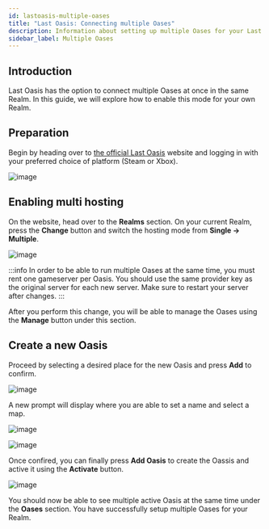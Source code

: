 ```yaml
---
id: lastoasis-multiple-oases
title: "Last Oasis: Connecting multiple Oases"
description: Information about setting up multiple Oases for your Last Oasis server from ZAP-Hosting - ZAP-Hosting.com documentation
sidebar_label: Multiple Oases
---
```


## Introduction
Last Oasis has the option to connect multiple Oases at once in the same Realm. In this guide, we will explore how to enable this mode for your own Realm.

## Preparation
Begin by heading over to [the official Last Oasis](https://myrealm.lastoasis.gg/) website and logging in with your preferred choice of platform (Steam or Xbox).

![image](https://user-images.githubusercontent.com/26007280/189681463-3331d6c8-2771-43ee-9b71-a520ad323c98.png)

## Enabling multi hosting
On the website, head over to the **Realms** section. On your current Realm, press the **Change** button and switch the hosting mode from **Single -> Multiple**.

![image](https://github.com/zaphosting/docs/assets/42719082/9f06547a-f23f-4542-bcd7-e69d0bbfbf19)

:::info
In order to be able to run multiple Oases at the same time, you must rent one gameserver per Oasis. You should use the same provider key as the original server for each new server. Make sure to restart your server after changes.
:::

After you perform this change, you will be able to manage the Oases using the **Manage** button under this section.

## Create a new Oasis
Proceed by selecting a desired place for the new Oasis and press **Add** to confirm.

![image](https://user-images.githubusercontent.com/26007280/189681804-db2b1702-86b0-475d-bfbc-2d1a3209622a.png)

A new prompt will display where you are able to set a name and select a map.

![image](https://user-images.githubusercontent.com/26007280/189681842-3891bc9b-05e9-45f7-8095-1fd56152d062.png)

![image](https://user-images.githubusercontent.com/26007280/189681890-6bd12a88-9cba-4279-bdc7-2465145fc024.png)

Once confired, you can finally press **Add Oasis** to create the Oassis and active it using the **Activate** button.

![image](https://user-images.githubusercontent.com/26007280/189681913-6d4113cf-87d8-4c04-9ff1-a86fd3ca1c27.png)

You should now be able to see multiple active Oasis at the same time under the **Oases** section. You have successfully setup multiple Oases for your Realm.